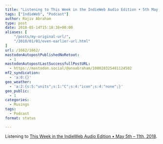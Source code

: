 ```yaml
---
title: "Listening to This Week in the IndieWeb Audio Edition • 5th May – 11th, 2018"
tags: ["IndieWeb", "Podcast"]
author: Rajiv Abraham
type: post
date: 2018-05-14T15:18:38+00:00
aliases: [
    "/posts/my-original-url/",
    "/2010/01/01/even-earlier-url.html"
]
url: /1662/1662/
mastodonAutopostPublishedNoRetoot:
  - 1
mastodonAutopostLastSuccessfullPostURL:
  - https://mastodon.social/@unoabraham/100028325481124502
mf2_syndication:
  - 'a:0:{}'
geo_weather:
  - 'a:2:{s:5:"units";s:1:"C";s:4:"icon";s:4:"none";}'
geo_public:
  - 1
categories:
  - Musings
tags:
  - Podcast
format: status

---
```

Listening to <a href="https://martymcgui.re/2018/05/13/142652/" target="_blank" rel="noopener">This Week in the IndieWeb Audio Edition • May 5th &#8211; 11th, 2018</a>.